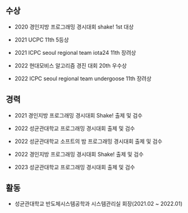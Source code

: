 



## 수상

* 2020 경인지방 프로그래밍 경시대회 shake! 1st 대상

* 2021 UCPC 11th 5등상

* 2021 ICPC seoul regional team iota24 11th 장려상

* 2022 현대모비스 알고리즘 경진 대회 20th 우수상

* 2022 ICPC seoul regional team undergoose 11th 장려상

## 경력

* 2021 경인지방 프로그래밍 경시대회 Shake! 출제 및 검수

* 2022 성균관대학교 프로그래밍 경시대회 출제 및 검수

* 2022 성균관대학교 소프트의 밤 프로그래밍 경시대회 출제 및 검수

* 2022 경인지방 프로그래밍 경시대회 Shake! 출제 및 검수

* 2023 성균관대학교 프로그래밍 경시대회 출제 및 검수

## 활동

* 성균관대학교 반도체시스템공학과 시스템관리실 회장(2021.02 ~ 2022.01)
